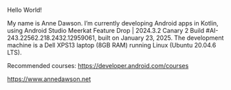 Hello World!

My name is Anne Dawson. I’m currently developing Android apps in Kotlin, 
using Android Studio Meerkat Feature Drop | 2024.3.2 Canary 2
Build #AI-243.22562.218.2432.12959061, built on January 23, 2025.
The development machine is a Dell XPS13 laptop (8GB RAM) 
running Linux (Ubuntu 20.04.6 LTS). 


Recommended courses: 
https://developer.android.com/courses

https://www.annedawson.net

<!---
annedawson/annedawson is a ✨ special ✨ repository because its `README.md` (this file) appears on your GitHub profile.
You can click the Preview link to take a look at your changes.
AD 11 Aug 2024
--->
